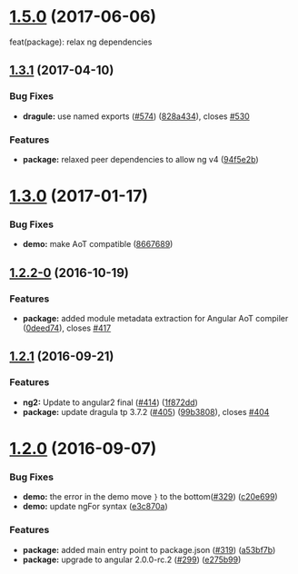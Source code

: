<a name="1.5.0"></a>
# [1.5.0](https://github.com/valor-software/ng2-dragula/compare/v1.3.1...v1.5.0) (2017-06-06)

feat(package): relax ng dependencies


<a name="1.3.1"></a>
## [1.3.1](https://github.com/valor-software/ng2-dragula/compare/v1.3.0...v1.3.1) (2017-04-10)


### Bug Fixes

* **dragule:** use named exports ([#574](https://github.com/valor-software/ng2-dragula/issues/574)) ([828a434](https://github.com/valor-software/ng2-dragula/commit/828a434)), closes [#530](https://github.com/valor-software/ng2-dragula/issues/530)


### Features

* **package:** relaxed peer dependencies to allow ng v4 ([94f5e2b](https://github.com/valor-software/ng2-dragula/commit/94f5e2b))



<a name="1.3.0"></a>
# [1.3.0](https://github.com/valor-software/ng2-dragula/compare/v1.2.2...v1.3.0) (2017-01-17)


### Bug Fixes

* **demo:** make AoT compatible ([8667689](https://github.com/valor-software/ng2-dragula/commit/8667689))



<a name="1.2.2-0"></a>
## [1.2.2-0](https://github.com/valor-software/ng2-dragula/compare/v1.2.1...v1.2.2-0) (2016-10-19)


### Features

* **package:** added module metadata extraction for Angular AoT compiler ([0deed74](https://github.com/valor-software/ng2-dragula/commit/0deed74)), closes [#417](https://github.com/valor-software/ng2-dragula/issues/417)



<a name="1.2.1"></a>
## [1.2.1](https://github.com/valor-software/ng2-dragula/compare/v1.2.0...v1.2.1) (2016-09-21)


### Features

* **ng2:** Update to angular2 final ([#414](https://github.com/valor-software/ng2-dragula/issues/414)) ([1f872dd](https://github.com/valor-software/ng2-dragula/commit/1f872dd))
* **package:** update dragula tp 3.7.2 ([#405](https://github.com/valor-software/ng2-dragula/issues/405)) ([99b3808](https://github.com/valor-software/ng2-dragula/commit/99b3808)), closes [#404](https://github.com/valor-software/ng2-dragula/issues/404)



<a name="1.2.0"></a>
# [1.2.0](https://github.com/valor-software/ng2-dragula/compare/v1.1.10...v1.2.0) (2016-09-07)


### Bug Fixes

* **demo:** the error in the demo move `}` to the bottom([#329](https://github.com/valor-software/ng2-dragula/issues/329))  ([c20e699](https://github.com/valor-software/ng2-dragula/commit/c20e699))
* **demo:** update ngFor syntax ([e3c870a](https://github.com/valor-software/ng2-dragula/commit/e3c870a))


### Features

* **package:** added main entry point to package.json ([#319](https://github.com/valor-software/ng2-dragula/issues/319)) ([a53bf7b](https://github.com/valor-software/ng2-dragula/commit/a53bf7b))
* **package:** upgrade to angular 2.0.0-rc.2 ([#299](https://github.com/valor-software/ng2-dragula/issues/299)) ([e275b99](https://github.com/valor-software/ng2-dragula/commit/e275b99))

